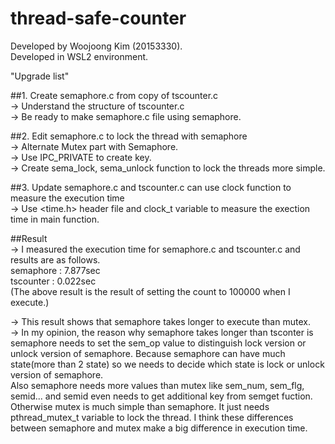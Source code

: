 # thread-safe-counter

Developed by Woojoong Kim (20153330).<br/>
Developed in WSL2 environment.<br/>

"Upgrade list"<br/>

##1. Create semaphore.c from copy of tscounter.c<br/>
-> Understand the structure of tscounter.c<br/>
-> Be ready to make semaphore.c file using semaphore.<br/>

##2. Edit semaphore.c to lock the thread with semaphore<br/>
-> Alternate Mutex part with Semaphore.<br/>
-> Use IPC_PRIVATE to create key.<br/>
-> Create sema_lock, sema_unlock function to lock the threads more simple.<br/>

##3. Update semaphore.c and tscounter.c can use clock function to measure the execution time<br/>
-> Use <time.h> header file and clock_t variable to measure the exection time in main function.<br/>

##Result<br/>
-> I measured the execution time for semaphore.c and tscounter.c and results are as follows.<br/>
semaphore : 7.877sec<br/>
tscounter : 0.022sec<br/>
(The above result is the result of setting the count to 100000 when I execute.)<br/>

-> This result shows that semaphore takes longer to execute than mutex.<br/>
-> In my opinion, the reason why semaphore takes longer than tsconter is semaphore needs to set the sem_op value to distinguish lock version or unlock version of semaphore. Because semaphore can have much state(more than 2 state) so we needs to decide which state is lock or unlock version of semaphore.<br/>
 Also semaphore needs more values than mutex like sem_num, sem_flg, semid... and semid even needs to get additional key from semget fuction. Otherwise mutex is much simple than semaphore. It just needs pthread_mutex_t variable to lock the thread. I think these differences between semaphore and mutex make a big difference in execution time.<br/>

